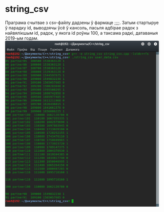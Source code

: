 # string_csv

Праграма счытвае з csv-файлу дадзены ў фармаце <id>;<partner>;<number>;<date>;<status>.
Затым стартыруе ў парадку id, выводзячы ўсё ў кансоль, пасьля адбірае радок з найвялікшым id, радок, у якога id роўны 100, а таксама радкі, датаваныя 2019-ым годам.
![Прыклад выпаўненьня праграмы](string_csv.png)
